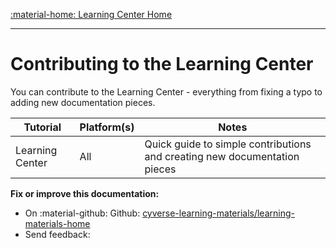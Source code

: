 [:material-home: Learning Center Home](https://learning.cyverse.org/)

------------------------------------------------------------------------

# Contributing to the Learning Center

You can contribute to the Learning Center - everything from fixing a
typo to adding new documentation pieces.

| Tutorial | Platform(s) | Notes |
|----------|-------------|-------|
| Learning Center | All |  Quick guide to simple contributions and creating new documentation pieces |

**Fix or improve this documentation:**

-   On :material-github: Github: [cyverse-learning-materials/learning-materials-home](https://github.com/CyVerse-learning-materials/learning-materials-home)
-   Send feedback: 
